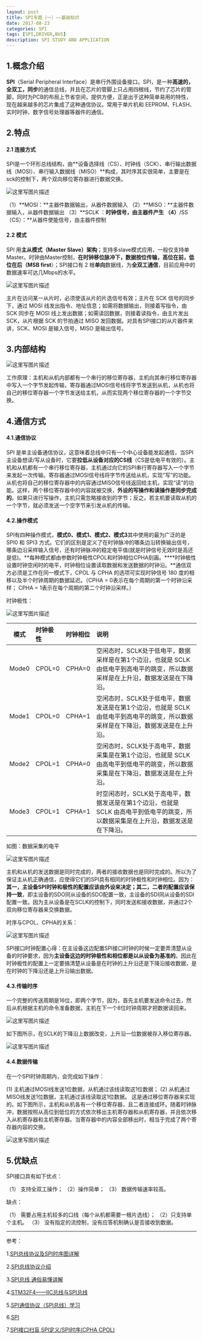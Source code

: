 ```yaml
---
layout: post
title: SPI专题（一）——基础知识
date: 2017-08-23
categories: SPI
tags: [SPI,DRIVER,BUS]
description: SPI STUDY AND APPLICATION
---
```


## **1.概念介绍**

**SPI**（Serial Peripheral Interface）是串行外围设备接口。SPI，是一种**高速的，全双工，同步**的通信总线，并且在芯片的管脚上只占用四根线，节约了芯片的管脚，同时为PCB的布局上节省空间，提供方便，正是出于这种简单易用的特性，现在越来越多的芯片集成了这种通信协议。常用于单片机和 EEPROM、FLASH、实时时钟、数字信号处理器等器件的通信。 

## **2.特点**

#### **2.1 连接方式**

SPI是一个环形总线结构，由**设备选择线（CS）、时钟线（SCK）、串行输出数据线（MOSI）、串行输入数据线（MISO）**构成，其时序其实很简单，主要是在sck的控制下，两个双向移位寄存器进行数据交换。

![这里写图片描述](http://img.blog.csdn.net/20170823154950788?watermark/2/text/aHR0cDovL2Jsb2cuY3Nkbi5uZXQvd3d0MTg4MTE3MDc5NzE=/font/5a6L5L2T/fontsize/400/fill/I0JBQkFCMA==/dissolve/70/gravity/SouthEast)

（1）**MOSI：**主器件数据输出，从器件数据输入
（2）**MISO：**主器件数据输入，从器件数据输出
（3）**SCLK ：**时钟信号，由主器件产生
（4）**/SS（CS）：**从器件使能信号，由主器件控制

#### **2.2 模式**

SPI 用**主从模式（Master Slave）架构**；支持多slave模式应用，一般仅支持单Master。时钟由Master控制，**在时钟移位脉冲下，数据按位传输，高位在前，低位在后（MSB first**）；SPI接口有 2 根**单向**数据线，为**全双工通信**，目前应用中的数据速率可达几Mbps的水平。

![这里写图片描述](http://img.blog.csdn.net/20170823093427421?watermark/2/text/aHR0cDovL2Jsb2cuY3Nkbi5uZXQvd3d0MTg4MTE3MDc5NzE=/font/5a6L5L2T/fontsize/400/fill/I0JBQkFCMA==/dissolve/70/gravity/SouthEast)

主片在访问某一从片时，必须使该从片的片选信号有效；主片在 SCK 信号的同步下，通过 MOSI 线发出指令、地址信息；如需将数据输出，则接着写指令，由 SCK 同步在 MOSI 线上发出数据；如需读回数据，则接着读指令，由主片发出 SCK，从片根据 SCK 的节拍通过 MISO 发回数据。对具有SPI接口的从片器件来讲，SCK、MOSI 是输入信号，MISO 是输出信号。

## **3.内部结构**

![这里写图片描述](http://img.blog.csdn.net/20170823094340763?watermark/2/text/aHR0cDovL2Jsb2cuY3Nkbi5uZXQvd3d0MTg4MTE3MDc5NzE=/font/5a6L5L2T/fontsize/400/fill/I0JBQkFCMA==/dissolve/70/gravity/SouthEast)

工作原理：主机和从机内部都有一个串行的移位寄存器，主机向其串行移位寄存器中写入一个字节发起传输，寄存器通过MOSI信号线将字节发送到从机，从机也将自己的移位寄存器一个字节发送给主机，从而实现两个移位寄存器的一个字节交换。

## **4.通信方式**

#### **4.1.通信协议**

SPI 是单主设备通信协议，这意味着总线中只有一个中心设备能发起通信，当SPI主设备想读/写从设备时，它要**拉低从设备对应的CS线**（CS是低电平有效的）。主机和从机都有一个串行移位寄存器，主机通过向它的SPI串行寄存器写入一个字节来发起一次传输。寄存器通过MOSI信号线将字节传送给从机，实现“写”的功能。从机也将自己的移位寄存器中的内容通过MISO信号线返回给主机，实现“读”的功能。这样，两个移位寄存器中的内容就被交换，**外设的写操作和读操作是同步完成的**。如果只进行写操作，主机只需忽略接收到的字节；反之。若主机要读取从机的一个字节，就必须发送一个空字节来引发从机的传输。

#### **4.2.操作模式**

SPI有四种操作模式，**模式0、模式1、模式2、模式3**其中使用的最为广泛的是 SPI0 和 SPI3 方式。它们的区别是定义了在时钟脉冲的哪条边沿转换输出信号，哪条边沿采样输入信号，还有时钟脉冲的稳定电平值(就是时钟信号无效时是高还是低)。**每种模式都由参数时钟极性CPOL和时钟相位CPHA刻画。****时钟极性设置时钟空闲时的电平，时钟相位设置读取数据和发送数据的时钟沿。**通信双方必须是工作在同一模式下，CPOL 与 CPHA 的选项可实现时钟信号 180 度的相移以及半个时钟周期的数据延迟。（CPHA = 0表示在每个周期的第一个时钟沿采样； CPHA = 1表示在每个周期的第二个时钟沿采样。）

时钟极性：

![这里写图片描述](http://img.blog.csdn.net/20170823141504595?watermark/2/text/aHR0cDovL2Jsb2cuY3Nkbi5uZXQvd3d0MTg4MTE3MDc5NzE=/font/5a6L5L2T/fontsize/400/fill/I0JBQkFCMA==/dissolve/70/gravity/SouthEast)

|模式|时钟极性|时钟相位|说明|
|---|:---|:---|:---|
|Mode0|CPOL=0|CPHA=0|空闲态时，SCLK处于低电平，数据采样是在第1个边沿，也就是 SCLK 由低电平到高电平的跳变，所以数据采样是在上升沿，数据发送是在下降沿。|
|Mode1|CPOL=0|CPHA=1|空闲态时，SCLK处于低电平，数据发送是在第1个边沿，也就是 SCLK 由低电平到高电平的跳变，所以数据采样是在下降沿，数据发送是在上升沿。|
|Mode2|CPOL=1|CPHA=0|空闲态时，SCLK处于高电平，数据采集是在第1个边沿，也就是 SCLK 由高电平到低电平的跳变，所以数据采集是在下降沿，数据发送是在上升沿。|
|Mode3|CPOL=1|CPHA=1|时空闲态时，SCLK处于高电平，数据发送是在第1个边沿，也就是 SCLK 由高电平到低电平的跳变，所以数据采集是在上升沿，数据发送是在下降沿。|

如图：数据采集的电平

![这里写图片描述](http://img.blog.csdn.net/20170823151644289?watermark/2/text/aHR0cDovL2Jsb2cuY3Nkbi5uZXQvd3d0MTg4MTE3MDc5NzE=/font/5a6L5L2T/fontsize/400/fill/I0JBQkFCMA==/dissolve/70/gravity/SouthEast)

主机和从机的发送数据是同时完成的，两者的接收数据也是同时完成的。所以为了保证主从机正确通信，应使得它们的SPI具有相同的时钟极性和时钟相位。因为：**其一，主设备SPI时钟和极性的配置应该由外设来决定；其二，二者的配置应该保持一致**，即主设备的SDO同从设备的SDO配置一致，主设备的SDI同从设备的SDI配置一致。因为主从设备是在SCLK的控制下，同时发送和接收数据，并通过2个双向移位寄存器来交换数据。

时序与CPOL、CPHA的关系：

![这里写图片描述](http://img.blog.csdn.net/20170823162652936?watermark/2/text/aHR0cDovL2Jsb2cuY3Nkbi5uZXQvd3d0MTg4MTE3MDc5NzE=/font/5a6L5L2T/fontsize/400/fill/I0JBQkFCMA==/dissolve/70/gravity/SouthEast)

SPI接口时钟配置心得：在主设备这边配置SPI接口时钟的时候一定要弄清楚从设备的时钟要求，因为**主设备这边的时钟极性和相位都是以从设备为基准的**。因此在时钟极性的配置上一定要搞清楚从设备是在时钟的上升沿还是下降沿接收数据，是在时钟的下降沿还是上升沿输出数据。

#### **4.3.传输时序**

一个完整的传送周期是16位，即两个字节，因为，首先主机要发送命令过去，然后从机根据主机的命令准备数据，主机在下一个8位时钟周期才把数据读回来。

![这里写图片描述](http://img.blog.csdn.net/20170823145351951?watermark/2/text/aHR0cDovL2Jsb2cuY3Nkbi5uZXQvd3d0MTg4MTE3MDc5NzE=/font/5a6L5L2T/fontsize/400/fill/I0JBQkFCMA==/dissolve/70/gravity/SouthEast)

如下图所示，在SCLK的下降沿上数据改变，上升沿一位数据被存入移位寄存器。

![这里写图片描述](http://img.blog.csdn.net/20170823150210056?watermark/2/text/aHR0cDovL2Jsb2cuY3Nkbi5uZXQvd3d0MTg4MTE3MDc5NzE=/font/5a6L5L2T/fontsize/400/fill/I0JBQkFCMA==/dissolve/70/gravity/SouthEast)

#### **4.4.数据传输**

在一个SPI时钟周期内，会完成如下操作：

(1) 主机通过MOSI线发送1位数据，从机通过该线读取这1位数据；
(2) 从机通过MISO线发送1位数据，主机通过该线读取这1位数据。
这是通过移位寄存器来实现的。如下图所示，主机和从机各有一个移位寄存器，且二者连接成环。随着时钟脉冲，数据按照从高位到低位的方式依次移出主机寄存器和从机寄存器，并且依次移入从机寄存器和主机寄存器。当寄存器中的内容全部移出时，相当于完成了两个寄存器内容的交换。

![这里写图片描述](http://img.blog.csdn.net/20170823150356910?watermark/2/text/aHR0cDovL2Jsb2cuY3Nkbi5uZXQvd3d0MTg4MTE3MDc5NzE=/font/5a6L5L2T/fontsize/400/fill/I0JBQkFCMA==/dissolve/70/gravity/SouthEast)

## **5.优缺点**

SPI接口具有如下优点：

（1）  支持全双工操作；
（2）操作简单；
（3） 数据传输速率较高。
 
  缺点：
  
（1） 需要占用主机较多的口线（每个从机都需要一根片选线）；
（2）只支持单个主机。
（3） 没有指定的流控制，没有应答机制确认是否接收到数据。


_________




参考：

1.[SPI总线协议及SPI时序图详解 ](http://www.cnblogs.com/adylee/p/5399742.html)

2.[SPI总线协议介绍](http://blog.csdn.net/ce123_zhouwei/article/details/6897293)

3.[SPI总线 通俗易懂讲解](http://blog.csdn.net/ppdyhappy/article/details/51396277)

4.[STM32F4——IIC总线与SPI总线](http://blog.csdn.net/rcj183419/article/details/48734937)

5.[SPI通信协议（SPI总线）学习](http://www.cnblogs.com/deng-tao/p/6004280.html)

6.[SPI](https://baike.baidu.com/item/SPI/4429726?fr=aladdin)

7.[SPI接口扫盲 SPI定义/SPI时序(CPHA CPOL)](http://blog.csdn.net/douqingl/article/details/50452355)

